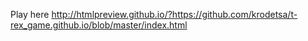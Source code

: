 Play here http://htmlpreview.github.io/?https://github.com/krodetsa/t-rex_game.github.io/blob/master/index.html
